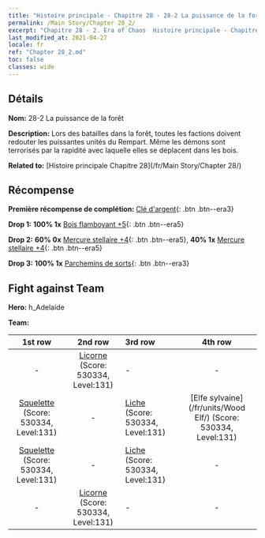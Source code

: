 ```yaml
---
title: "Histoire principale - Chapitre 28 - 28-2 La puissance de la forêt"
permalink: /Main Story/Chapter 28_2/
excerpt: "Chapitre 28 - 2. Era of Chaos  Histoire principale - Chapitre 28_2. 28-2 La puissance de la forêt"
last_modified_at: 2021-04-27
locale: fr
ref: "Chapter 28_2.md"
toc: false
classes: wide
---
```


## Détails

 **Nom:** 28-2 La puissance de la forêt

 **Description:** Lors des batailles dans la forêt, toutes les factions doivent redouter les puissantes unités du Rempart. Même les démons sont terrorisés par la rapidité avec laquelle elles se déplacent dans les bois.

 **Related to:** [Histoire principale Chapitre 28](/fr/Main Story/Chapter 28/)

## Récompense

 **Première récompense de complétion:** [Clé d'argent](/ItemsFR/con_693/){: .btn .btn--era3}

 **Drop 1:** **100% 1x** [Bois flamboyant +5](/ItemsFR/mat_97/){: .btn .btn--era5}

 **Drop 2:** **60% 0x** [Mercure stellaire +4](/ItemsFR/mat_91/){: .btn .btn--era5}, **40% 1x** [Mercure stellaire +4](/ItemsFR/mat_91/){: .btn .btn--era5}

 **Drop 3:** **100% 1x** [Parchemins de sorts](/ItemsFR/con_694/){: .btn .btn--era3}


## Fight against Team
 **Hero:** h_Adelaide

 **Team:**


  | 1st row | 2nd row | 3rd row | 4th row |
  |:----:|:----:|:----|:----:|
  | - | [Licorne](/fr/units/Unicorn/) (Score: 530334, Level:131)  | - | - |
  | [Squelette](/fr/units/Skeleton/) (Score: 530334, Level:131)  | - | [Liche](/fr/units/Lich/) (Score: 530334, Level:131)  | [Elfe sylvaine](/fr/units/Wood Elf/) (Score: 530334, Level:131)  |
  | [Squelette](/fr/units/Skeleton/) (Score: 530334, Level:131)  | - | [Liche](/fr/units/Lich/) (Score: 530334, Level:131)  | - |
  | - | [Licorne](/fr/units/Unicorn/) (Score: 530334, Level:131)  | - | - |


